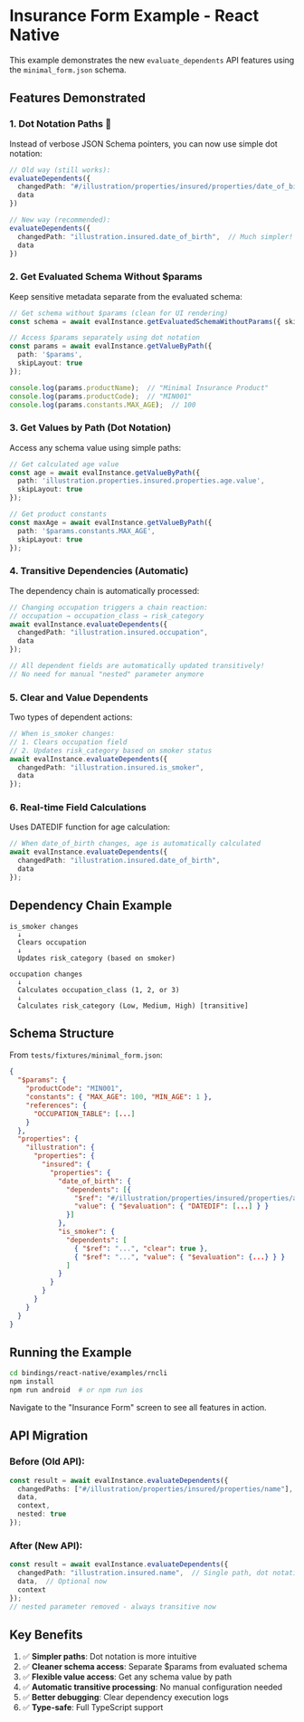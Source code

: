 # Insurance Form Example - React Native

This example demonstrates the new `evaluate_dependents` API features using the `minimal_form.json` schema.

## Features Demonstrated

### 1. **Dot Notation Paths** 🎯
Instead of verbose JSON Schema pointers, you can now use simple dot notation:

```typescript
// Old way (still works):
evaluateDependents({
  changedPath: "#/illustration/properties/insured/properties/date_of_birth",
  data
})

// New way (recommended):
evaluateDependents({
  changedPath: "illustration.insured.date_of_birth",  // Much simpler!
  data
})
```

### 2. **Get Evaluated Schema Without $params**
Keep sensitive metadata separate from the evaluated schema:

```typescript
// Get schema without $params (clean for UI rendering)
const schema = await evalInstance.getEvaluatedSchemaWithoutParams({ skipLayout: true });

// Access $params separately using dot notation
const params = await evalInstance.getValueByPath({ 
  path: '$params', 
  skipLayout: true 
});

console.log(params.productName);  // "Minimal Insurance Product"
console.log(params.productCode);  // "MIN001"
console.log(params.constants.MAX_AGE);  // 100
```

### 3. **Get Values by Path (Dot Notation)**
Access any schema value using simple paths:

```typescript
// Get calculated age value
const age = await evalInstance.getValueByPath({ 
  path: 'illustration.properties.insured.properties.age.value',
  skipLayout: true 
});

// Get product constants
const maxAge = await evalInstance.getValueByPath({ 
  path: '$params.constants.MAX_AGE',
  skipLayout: true 
});
```

### 4. **Transitive Dependencies (Automatic)**
The dependency chain is automatically processed:

```typescript
// Changing occupation triggers a chain reaction:
// occupation → occupation_class → risk_category
await evalInstance.evaluateDependents({
  changedPath: "illustration.insured.occupation",
  data
});

// All dependent fields are automatically updated transitively!
// No need for manual "nested" parameter anymore
```

### 5. **Clear and Value Dependents**
Two types of dependent actions:

```typescript
// When is_smoker changes:
// 1. Clears occupation field
// 2. Updates risk_category based on smoker status
await evalInstance.evaluateDependents({
  changedPath: "illustration.insured.is_smoker",
  data
});
```

### 6. **Real-time Field Calculations**
Uses DATEDIF function for age calculation:

```typescript
// When date_of_birth changes, age is automatically calculated
await evalInstance.evaluateDependents({
  changedPath: "illustration.insured.date_of_birth",
  data
});
```

## Dependency Chain Example

```
is_smoker changes
  ↓
  Clears occupation
  ↓
  Updates risk_category (based on smoker)

occupation changes
  ↓
  Calculates occupation_class (1, 2, or 3)
  ↓
  Calculates risk_category (Low, Medium, High) [transitive]
```

## Schema Structure

From `tests/fixtures/minimal_form.json`:

```json
{
  "$params": {
    "productCode": "MIN001",
    "constants": { "MAX_AGE": 100, "MIN_AGE": 1 },
    "references": {
      "OCCUPATION_TABLE": [...]
    }
  },
  "properties": {
    "illustration": {
      "properties": {
        "insured": {
          "properties": {
            "date_of_birth": {
              "dependents": [{
                "$ref": "#/illustration/properties/insured/properties/age",
                "value": { "$evaluation": { "DATEDIF": [...] } }
              }]
            },
            "is_smoker": {
              "dependents": [
                { "$ref": "...", "clear": true },
                { "$ref": "...", "value": { "$evaluation": {...} } }
              ]
            }
          }
        }
      }
    }
  }
}
```

## Running the Example

```bash
cd bindings/react-native/examples/rncli
npm install
npm run android  # or npm run ios
```

Navigate to the "Insurance Form" screen to see all features in action.

## API Migration

### Before (Old API):
```typescript
const result = await evalInstance.evaluateDependents({
  changedPaths: ["#/illustration/properties/insured/properties/name"],
  data,
  context,
  nested: true
});
```

### After (New API):
```typescript
const result = await evalInstance.evaluateDependents({
  changedPath: "illustration.insured.name",  // Single path, dot notation
  data,  // Optional now
  context
});
// nested parameter removed - always transitive now
```

## Key Benefits

1. ✅ **Simpler paths**: Dot notation is more intuitive
2. ✅ **Cleaner schema access**: Separate $params from evaluated schema
3. ✅ **Flexible value access**: Get any schema value by path
4. ✅ **Automatic transitive processing**: No manual configuration needed
5. ✅ **Better debugging**: Clear dependency execution logs
6. ✅ **Type-safe**: Full TypeScript support
